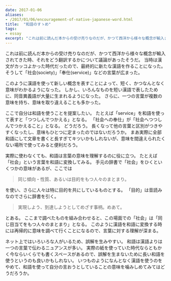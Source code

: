 ```yaml
---
date: 2017-01-06
aliases:
- /2017/01/06/encouragement-of-native-japanese-word.html
title:  "和語のすゝめ"
tags:
- essay
excerpt: "これは前に読んだ本からの受け売りなのだが、かつて西洋から様々な概念が輸入されてきた時、それをどう翻訳するかについて議論があったそうだ。当時は漢文がカッコよかった時代だったので、最終的に新たな漢語を作ることになった。そうして「社会(society)」「奉仕(service)」などの言葉が広まった。"
---
```


これは前に読んだ本からの受け売りなのだが、かつて西洋から様々な概念が輸入されてきた時、それをどう翻訳するかについて議論があったそうだ。
当時は漢文がカッコよかった時代だったので、最終的に新たな漢語を作ることになった。
そうして「社会(society)」「奉仕(service)」などの言葉が広まった。

このように漢語を使って新しい概念を表すことによって、短く、かつなんとなく意味がわかるようになった。
しかし、いろんなものを短い漢語で表したために、同音異義語が大量に生まれるようになった。
さらに、一つの言葉が複数の意味を持ち、意味を取り違えることも多かった。

ここで自分は和語を使うことを提案したい。
たとえば「service」を和語を使って表すと「つつしんでつかえる」となる。
「社会への奉仕」が「社会へつつしんでつかえること」となる。
どうだろう。
長くなって他の言葉と区別がつきやすくなったし、意味もひとつに定まったのではないだろうか。
まあ実際に全部和語にして文章を書くと長すぎてキツいかもしれないが、意味を間違えられたくない場所で使ってみると便利だろう。

実際に使わなくても、和語は言葉の意味を理解するのに役に立つ。
たとえば「社会」という言葉を和語に変換してみる。
手元の辞書で「社会」をひくといくつかの意味があるが、ここでは

 > 同じ傾向・性質、あるいは目的をもつ人々のまとまり。

を使い、さらに人々は特に目的を共にしているものとする。
「目的」は音読みなのでさらに辞書を引く。

 > 実現しよう、到達しようとしてめざす事柄。めあて。

とある。
ここまで調べたものを組み合わせると、この場面での「社会」は「同じ目当てをもつ人々のまとまり」となる。
このように漢語を和語に変換する時には再帰的に意味を調べて行くことになるので、言葉に対する理解が深まる。

ネット上ではいろいろな人がいるため、誤解を生みやすい。
和語は漢語よりは一つの言葉で伝わるニュアンスが多い。
実際の紙を使っていた時代ならともかく今ならいくらでも書くスペースがあるので、誤解を生まないために長い和語を使うというのも良いかもしれない。
いつものようになんとなく漢語を使うのをやめて、和語を使って自分の言おうとしていることの意味を噛みしめてみてはどうだろうか。